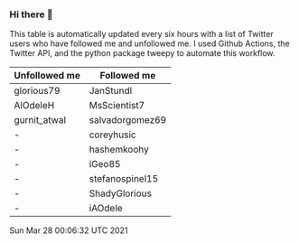 ### Hi there 👋

This table is automatically updated every six hours with a list of Twitter users who have followed me and unfollowed me. I used Github Actions, the Twitter API, and the python package tweepy to automate this workflow.

| Unfollowed me |  Followed me |
| --- | --- |
|glorious79|JanStundl|
|AlOdeleH|MsScientist7|
|gurnit_atwal|salvadorgomez69|
|-|coreyhusic|
|-|hashemkoohy|
|-|iGeo85|
|-|stefanospinel15|
|-|ShadyGlorious|
|-|iAOdele|
Sun Mar 28 00:06:32 UTC 2021
